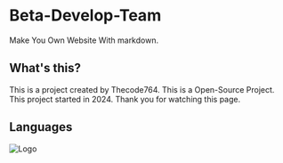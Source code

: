 # Beta-Develop-Team
Make You Own Website
With markdown.
## What's this?
This is a project created by Thecode764.
This is a Open-Source Project.
This project started in 2024.
Thank you for watching this page.
## Languages
![Logo](https://github-readme-stats-one-bice.vercel.app/api?username=Beta-Develop-Team&show_icons=true&include_all_commits=true&theme=react&hide_border=true&layout=compact&role=OWNER,ORGANIZATION_MEMBER,COLLABORATOR%22)
